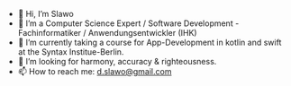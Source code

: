 - 👋 Hi, I’m Slawo
- 👀 I’m a Computer Science Expert / Software Development  -  Fachinformatiker / Anwendungsentwickler (IHK) 
- 🌱 I’m currently taking a course for App-Development in kotlin and swift at the Syntax Institue-Berlin.
- 💞️ I’m looking for harmony, accuracy & righteousness.
- 📫 How to reach me: d.slawo@gmail.com

<!---
drAgon-235/drAgon-235 is a ✨ special ✨ repository because its `README.md` (this file) appears on your GitHub profile.
You can click the Preview link to take a look at your changes.
--->

